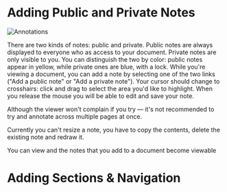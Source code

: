 # Adding Public and Private Notes

![Annotations](/images/help/document_annotations.jpg)

There are two kinds of notes: public and private. Public notes are always displayed to everyone who as access to your document. Private notes are only  visible to you. You can distinguish the two by color: public notes appear in yellow, while private ones are blue, with a lock. While you're viewing a document, you can add a note by selecting one of the two links ("Add a public note" or "Add a private note"). Your cursor should change to crosshairs: click and drag to select the area you'd like to highlight. When you release the mouse you will be able to edit and save your note.

Although the viewer won't complain if you try &mdash; it's not recommended to try and annotate across multiple pages at once.
 
Currently you can't resize a note, you have to copy the contents, delete the existing note and redraw it.

You can view and the notes that you add to a document become viewable 

# Adding Sections &amp; Navigation